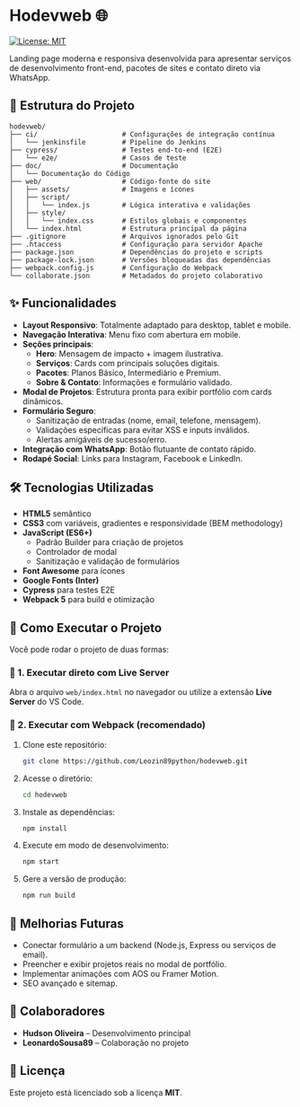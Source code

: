# Hodevweb 🌐

[![License: MIT](https://img.shields.io/badge/License-MIT-yellow.svg)](https://opensource.org/licenses/MIT)



Landing page moderna e responsiva desenvolvida para apresentar serviços de desenvolvimento front-end, pacotes de sites e contato direto via WhatsApp.

## 📂 Estrutura do Projeto

```
hodevweb/
├── ci/                     # Configurações de integração contínua
│   └── jenkinsfile         # Pipeline do Jenkins
├── cypress/                # Testes end-to-end (E2E)
│   └── e2e/                # Casos de teste
├── doc/                    # Documentação
│   └── Documentação do Código
├── web/                    # Código-fonte do site
│   ├── assets/             # Imagens e ícones
│   ├── script/
│   │   └── index.js        # Lógica interativa e validações
│   ├── style/
│   │   └── index.css       # Estilos globais e componentes
│   └── index.html          # Estrutura principal da página
├── .gitignore              # Arquivos ignorados pelo Git
├── .htaccess               # Configuração para servidor Apache
├── package.json            # Dependências do projeto e scripts
├── package-lock.json       # Versões bloqueadas das dependências
├── webpack.config.js       # Configuração do Webpack
└── collaborate.json        # Metadados do projeto colaborativo
```

## ✨ Funcionalidades

- **Layout Responsivo**: Totalmente adaptado para desktop, tablet e mobile.  
- **Navegação Interativa**: Menu fixo com abertura em mobile.  
- **Seções principais**:
  - **Hero**: Mensagem de impacto + imagem ilustrativa.  
  - **Serviços**: Cards com principais soluções digitais.  
  - **Pacotes**: Planos Básico, Intermediário e Premium.  
  - **Sobre & Contato**: Informações e formulário validado.  
- **Modal de Projetos**: Estrutura pronta para exibir portfólio com cards dinâmicos.  
- **Formulário Seguro**:
  - Sanitização de entradas (nome, email, telefone, mensagem).  
  - Validações específicas para evitar XSS e inputs inválidos.  
  - Alertas amigáveis de sucesso/erro.  
- **Integração com WhatsApp**: Botão flutuante de contato rápido.  
- **Rodapé Social**: Links para Instagram, Facebook e LinkedIn.  

## 🛠️ Tecnologias Utilizadas

- **HTML5** semântico  
- **CSS3** com variáveis, gradientes e responsividade (BEM methodology)  
- **JavaScript (ES6+)**
  - Padrão Builder para criação de projetos
  - Controlador de modal
  - Sanitização e validação de formulários
- **Font Awesome** para ícones  
- **Google Fonts (Inter)**  
- **Cypress** para testes E2E  
- **Webpack 5** para build e otimização  

## 🚀 Como Executar o Projeto

Você pode rodar o projeto de duas formas:

### 🔹 1. Executar direto com Live Server  
Abra o arquivo `web/index.html` no navegador ou utilize a extensão **Live Server** do VS Code.

### 🔹 2. Executar com Webpack (recomendado)  
1. Clone este repositório:
   ```bash
   git clone https://github.com/Leozin89python/hodevweb.git
   ```
2. Acesse o diretório:
   ```bash
   cd hodevweb
   ```
3. Instale as dependências:
   ```bash
   npm install
   ```
4. Execute em modo de desenvolvimento:
   ```bash
   npm start
   ```
5. Gere a versão de produção:
   ```bash
   npm run build
   ```

## 📌 Melhorias Futuras

- Conectar formulário a um backend (Node.js, Express ou serviços de email).  
- Preencher e exibir projetos reais no modal de portfólio.  
- Implementar animações com AOS ou Framer Motion.  
- SEO avançado e sitemap.  

## 👥 Colaboradores

- **Hudson Oliveira** – Desenvolvimento principal  
- **LeonardoSousa89** – Colaboração no projeto  

## 📜 Licença

Este projeto está licenciado sob a licença **MIT**.  
